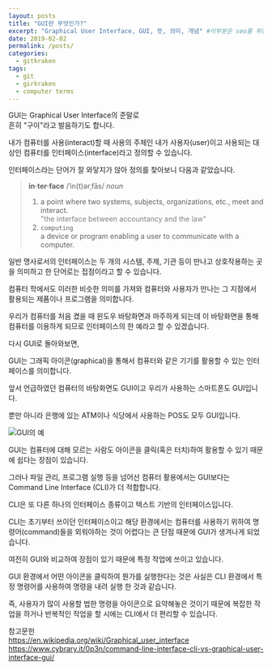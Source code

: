 ```yaml
---
layout: posts
title: "GUI란 무엇인가?"
excerpt: "Graphical User Interface, GUI, 뜻, 의미, 개념" #이부분은 seo를 위한것, 드러나지는 않음
date: 2019-02-02
permalink: /posts/
categories: 
  - gitkraken
tags: 
  - git
  - girkraken
  - computer terms
---
```


GUI는 Graphical User Interface의 준말로  
흔히 "구이"라고 발음하기도 합니다.

내가 컴퓨터를 사용(interact)할 때 사용의 주체인 내가 사용자(user)이고 사용되는 대상인 컴퓨터를 인터페이스(interface)라고 정의할 수 있습니다.

인터페이스라는 단어가 잘 와닿지가 않아 정의를 찾아보니 다음과 같았습니다.

> **in·ter·face**
> /ˈin(t)ərˌfās/
> *noun*
> 1. a point where two systems, subjects, organizations, etc., meet and interact.   
> <span style="color:grey">"the interface between accountancy and the law" </span>
> 2. `computing`   
> a device or program enabling a user to communicate with a computer.

일반 명사로서의 인터페이스는 두 개의 시스템, 주제, 기관 등이 만나고 상호작용하는 곳을 의미하고 한 단어로는 접점이라고 할 수 있습니다.   

컴퓨터 학에서도 이러한 비슷한 의미를 가져와 컴퓨터와 사용자가 만나는 그 지점에서 활용되는 제품이나 프로그램을 의미합니다.   

우리가 컴퓨터를 처음 켰을 때 윈도우 바탕화면과 마주하게 되는데 이 바탕화면을 통해 컴퓨터를 이용하게 되므로 인터페이스의 한 예라고 할 수 있겠습니다.  

다시 GUI로 돌아와보면,  

GUI는 그래픽 아이콘(graphical)을 통해서 컴퓨터와 같은 기기를 활용할 수 있는 인터페이스를 의미합니다.   

앞서 언급하였던 컴퓨터의 바탕화면도 GUI이고 우리가 사용하는 스마트폰도 GUI입니다.   

뿐만 아니라 은행에 있는 ATM이나 식당에서 사용하는 POS도 모두 GUI입니다.   

![GUI의 예](http://www.itrelease.com/wp-content/uploads/2017/11/GUI-vs-CLI.png)


GUI는 컴퓨터에 대해 모르는 사람도 아이콘을 클릭(혹은 터치)하여 활용할 수 있기 때문에 쉽다는 장점이 있습니다.   

그러나 파일 관리, 프로그램 실행 등을 넘어선 컴퓨터 활용에서는 GUI보다는 Command Line Interface (CLI)가 더 적합합니다.    


CLI은 또 다른 하나의 인터페이스 종류이고 텍스트 기반의 인터페이스입니다.   

CLI는 초기부터 쓰이던 인터페이스이고 해당 환경에서는 컴퓨터를 사용하기 위하여 명령어(command)들을 외워야하는 것이 어렵다는 큰 단점 때문에 GUI가 생겨나게 되었습니다.   

여전히 GUI와 비교하여 장점이 있기 때문에 특정 작업에 쓰이고 있습니다.   

GUI 환경에서 어떤 아이콘을 클릭하여 뭔가를 실행한다는 것은 사실은 CLI 환경에서 특정 명령어를 사용하여 명령을 내려 실행 한 것과 같습니다.   

즉, 사용자가 많이 사용할 법한 명령을 아이콘으로 요약해놓은 것이기 때문에 복잡한 작업을 하거나 반복적인 작업을 할 시에는 CLI에서 더 편리할 수 있습니다.   


참고문헌   
<https://en.wikipedia.org/wiki/Graphical_user_interface>  
<https://www.cybrary.it/0p3n/command-line-interface-cli-vs-graphical-user-interface-gui/>

